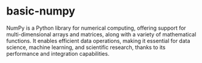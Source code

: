 # basic-numpy
 NumPy is a Python library for numerical computing, offering support for multi-dimensional arrays and matrices, along with a variety of mathematical functions. It enables efficient data operations, making it essential for data science, machine learning, and scientific research, thanks to its performance and integration capabilities.
